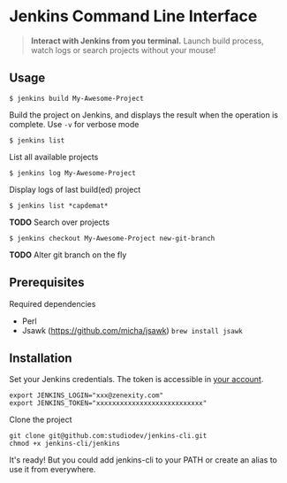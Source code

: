 # Jenkins Command Line Interface

> **Interact with Jenkins from you terminal.** Launch build process, watch logs or search projects without your mouse!

## Usage

    $ jenkins build My-Awesome-Project

Build the project on Jenkins, and displays the result when the operation is complete.
Use `-v` for verbose mode

    $ jenkins list

List all available projects

    $ jenkins log My-Awesome-Project

Display logs of last build(ed) project

    $ jenkins list *capdemat* 

**TODO** Search over projects

    $ jenkins checkout My-Awesome-Project new-git-branch

**TODO** Alter git branch on the fly

## Prerequisites

Required dependencies

* Perl
* Jsawk (https://github.com/micha/jsawk) `brew install jsawk`

## Installation

Set your Jenkins credentials. The token is accessible in [your account](http://build-01.znx.fr/user/JLA@zenexity.com/configure).

    export JENKINS_LOGIN="xxx@zenexity.com"
    export JENKINS_TOKEN="xxxxxxxxxxxxxxxxxxxxxxxxxxx"

Clone the project

    git clone git@github.com:studiodev/jenkins-cli.git
    chmod +x jenkins-cli/jenkins
    
It's ready! But you could add jenkins-cli to your PATH or create an alias to use it from everywhere.

